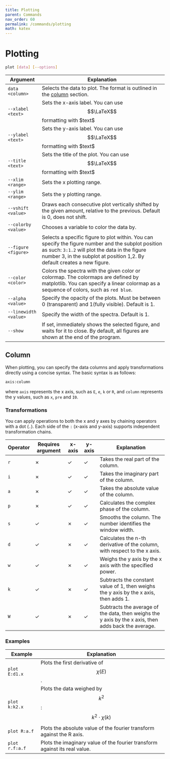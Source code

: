 ```yaml
---
title: Plotting
parent: Commands
nav_order: 60
permalink: /commands/plotting
math: katex
---
```


# Plotting

```sh
plot [data] [--options]
```

|Argument|Explanation|
|--|--|
|<span class="nowrap">`data` `<column>`</span>|Selects the data to plot. The format is outlined in the [column](#column) section.|
|<span class="nowrap">`--xlabel` `<text>`</span>|Sets the x-axis label. You can use $$\LaTeX$$ formatting with \$text\$|
|<span class="nowrap">`--ylabel` `<text>`</span>|Sets the y-axis label. You can use $$\LaTeX$$ formatting with \$text\$|
|<span class="nowrap">`--title` `<text>`</span>|Sets the title of the plot. You can use $$\LaTeX$$ formatting with \$text\$|
|<span class="nowrap">`--xlim` `<range>`</span>|Sets the x plotting range.|
|<span class="nowrap">`--ylim` `<range>`</span>|Sets the y plotting range.|
|<span class="nowrap">`--vshift` `<value>`</span>|Draws each consecutive plot vertically shifted by the given amount, relative to the previous. Default is 0, does not shift.|
|<span class="nowrap">`--colorby` `<value>`</span>|Chooses a variable to color the data by.|
|<span class="nowrap">`--figure` `<figure>`</span>|Selects a specific figure to plot within. You can specify the figure number and the subplot position as such: `3:1.2` will plot the data in the figure number 3, in the subplot at position 1,2. By default creates a new figure.|
|<span class="nowrap">`--color` `<color>`</span>|Colors the spectra with the given color or colormap. The colormaps are defined by matplotlib. You can specify a linear colormap as a sequence of colors, such as `red blue`.|
|<span class="nowrap">`--alpha` `<value>`</span>|Specify the opacity of the plots. Must be between 0 (transparent) and 1(fully visible). Default is 1.|
|<span class="nowrap">`--linewidth` `<value>`</span>|Specify the width of the spectra. Default is 1.|
|<span class="nowrap">`--show`</span>|If set, immediately shows the selected figure, and waits for it to close. By default, all figures are shown at the end of the program.|

## Column

When plotting, you can specify the data columns and apply transformations directly using a concise syntax. The basic syntax is as follows:

```sh
axis:column
```

where `axis` represents the x axis, such as `E`, `e`, `k` or `R`, and `column` represents the y values, such as `x`, `pre` and `I0`.

### Transformations

You can apply operations to both the x and y axes by chaining operators with a dot (`.`). Each side of the `:` (x-axis and y-axis) supports independent transformation chains.

|Operator|Requires argument|x-axis|y-axis|Explanation|
|--|--|--|--|--|
|`r`|<span class="text-red-200">&#10007;</span>|<span class="text-green-000">&#10003;</span>|<span class="text-green-000">&#10003;</span>|Takes the real part of the column.|
|`i`|<span class="text-red-200">&#10007;</span>|<span class="text-green-000">&#10003;</span>|<span class="text-green-000">&#10003;</span>|Takes the imaginary part of the column.|
|`a`|<span class="text-red-200">&#10007;</span>|<span class="text-green-000">&#10003;</span>|<span class="text-green-000">&#10003;</span>|Takes the absolute value of the column.|
|`p`|<span class="text-red-200">&#10007;</span>|<span class="text-green-000">&#10003;</span>|<span class="text-green-000">&#10003;</span>|Calculates the complex phase of the column.|
|`s`|<span class="text-green-000">&#10003;</span>|<span class="text-red-200">&#10007;</span>|<span class="text-green-000">&#10003;</span>|Smooths the column. The number identifies the window width.|
|`d`|<span class="text-green-000">&#10003;</span>|<span class="text-red-200">&#10007;</span>|<span class="text-green-000">&#10003;</span>|Calculates the n-th derivative of the column, with respect to the x axis.|
|`w`|<span class="text-green-000">&#10003;</span>|<span class="text-red-200">&#10007;</span>|<span class="text-green-000">&#10003;</span>|Weighs the y axis by the x axis with the specified power.|
|`k`|<span class="text-green-000">&#10003;</span>|<span class="text-red-200">&#10007;</span>|<span class="text-green-000">&#10003;</span>|Subtracts the constant value of 1, then weighs the y axis by the x axis, then adds 1.|
|`W`|<span class="text-green-000">&#10003;</span>|<span class="text-red-200">&#10007;</span>|<span class="text-green-000">&#10003;</span>|Subtracts the average of the data, then weighs the y axis by the x axis, then adds back the average.|

### Examples

|Example|Explanation|
|--|--|
|<span class="nowrap">`plot E:d1.x`</span>|Plots the first derivative of $$\chi(E)$$.|
|<span class="nowrap">`plot k:k2.x`</span>|Plots the data weighed by $$k^{2}$$: $$k^{2}\cdot\chi(k)$$|
|<span class="nowrap">`plot R:a.f`</span>|Plots the absolute value of the fourier transform against the R axis.|
|<span class="nowrap">`plot r.f:a.f`</span>|Plots the imaginary value of the fourier transform against its real value.|
